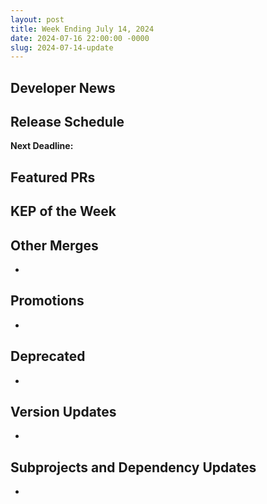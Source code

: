 ```yaml
---
layout: post
title: Week Ending July 14, 2024
date: 2024-07-16 22:00:00 -0000
slug: 2024-07-14-update
---
```


## Developer News


## Release Schedule

**Next Deadline:**


## Featured PRs


## KEP of the Week


## Other Merges

*

## Promotions

*

## Deprecated

*

## Version Updates

*

## Subprojects and Dependency Updates

*

